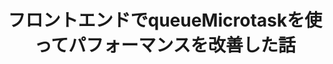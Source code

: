 ---
title: "フロントエンドでqueueMicrotaskを使ってパフォーマンスを改善した話"
publication_name: "aidemy"
emoji: "🚀"
type: "tech"
topics: ["フロントエンド", "react", "javascript"]

published: false
---